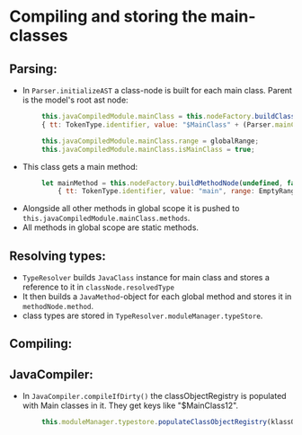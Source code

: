 # Compiling and storing the main-classes
## Parsing:
  * In `Parser.initializeAST` a class-node is built for each main class. Parent is the model's root ast node:
```javascript
        this.javaCompiledModule.mainClass = this.nodeFactory.buildClassNode(this.nodeFactory.buildNodeWithModifiers(EmptyRange.instance),
        { tt: TokenType.identifier, value: "$MainClass" + (Parser.mainClassCounter++), range: EmptyRange.instance }, this.javaCompiledModule.ast!, [], this.javaCompiledModule);

        this.javaCompiledModule.mainClass.range = globalRange;
        this.javaCompiledModule.mainClass.isMainClass = true;
```
  * This class gets a main method:
```javascript
        let mainMethod = this.nodeFactory.buildMethodNode(undefined, false, this.nodeFactory.buildNodeWithModifiers(EmptyRange.instance),
            { tt: TokenType.identifier, value: "main", range: EmptyRange.instance }, globalRange, [], this.javaCompiledModule.mainClass);
```
  * Alongside all other methods in global scope it is pushed to `this.javaCompiledModule.mainClass.methods`.
  * All methods in global scope are static methods.

## Resolving types:
  * `TypeResolver` builds `JavaClass` instance for main class and stores a reference to it in `classNode.resolvedType`
  * It then builds a `JavaMethod`-object for each global method and stores it in `methodNode.method`.
  * class types are stored in `TypeResolver.moduleManager.typeStore`.

## Compiling:


## JavaCompiler:
  * In `JavaCompiler.compileIfDirty()` the classObjectRegistry is populated with Main classes in it. They get keys like "$MainClass12".
```javascript
        this.moduleManager.typestore.populateClassObjectRegistry(klassObjectRegistry);
```




